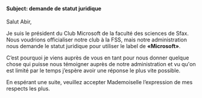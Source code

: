 ﻿#### Subject: demande de statut juridique
Salut Abir,

Je suis le président du Club Microsoft de la faculté des sciences de Sfax. Nous voudrions officialiser notre club à la FSS, mais notre administration nous demande le statut juridique pour utiliser le label de **«Microsoft»**.

C’est pourquoi je viens auprès de vous en tant pour nous donner quelque chose qui puisse nous témoigner auprès de notre administration et vu qu'on est limité par le temps j’espère avoir une réponse le plus vite possible.

En espérant une suite, veuillez accepter Mademoiselle l’expression de mes respects les plus.
